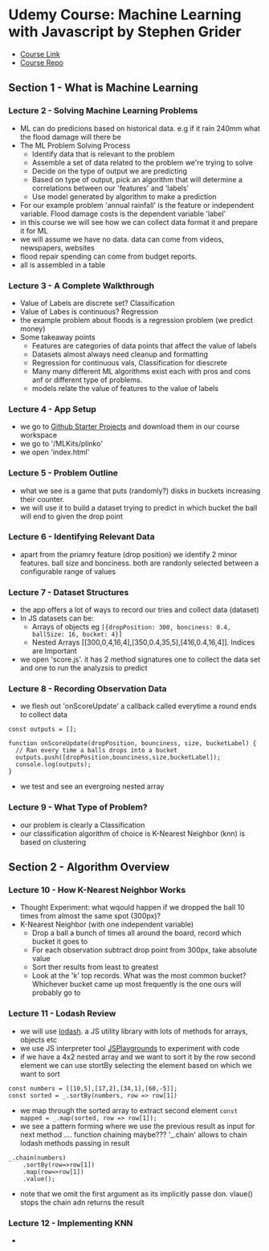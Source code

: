 # Udemy Course: Machine Learning with Javascript by Stephen Grider

* [Course Link](https://www.udemy.com/machine-learning-with-javascript/)
* [Course Repo](https://github.com/StephenGrider/MLCasts)

## Section 1 - What is Machine Learning

### Lecture 2 - Solving Machine Learning Problems

* ML can do predicions based on historical data. e.g if it rain 240mm what the flood damage will there be
* The ML Problem Solving Process
	* Identify data that is relevant to the problem
	* Assemble a set of data related to the problem we're trying to solve
	* Decide on the type of output we are predicting
	* Based on type of output, pick an algorithm that will determine a correlations between our 'features' and 'labels'
	* Use model generated by algorithm to make a prediction
* For our example problem 'annual rainfall' is the feature or independent variable. Flood damage costs is the dependent variable 'label'
* in this course we will see how we can collect data format it and prepare it for ML
* we will assume we have no data. data can come from videos, newspapers, websites
* flood repair spending can come from budget reports. 
* all is assembled in a table

### Lecture 3 - A Complete Walkthrough

* Value of Labels are discrete set? Classification
* Value of Labes is continuous? Regression
* the example problem about floods is a regression problem (we predict money)
* Some takeaway points
	* Features are categories of data points that affect the value of labels
	* Datasets almost always need cleanup and formatting
	* Regression for continuous vals, Classification for diescrete
	* Many many different ML algorithms exist each with pros and cons anf or different type of problems.
	* models relate the value of features to the value of labels

### Lecture 4 - App Setup

* we go to [Github Starter Projects](https://github.com/StephenGrider/MLKits) and download them in our course workspace
* we go to '/MLKits/plinko'
* we open 'index.html'

### Lecture 5 - Problem Outline

* what we see is a game that puts (randomly?) disks in buckets increasing their counter.
* we will use it to build a dataset trying to predict in which bucket the ball will end to given the drop point

### Lecture 6 - Identifying Relevant Data

* apart from the priamry feature (drop position) we identify 2 minor features. ball size and bonciness. both are randonly selected between a configurable range of values

### Lecture 7 - Dataset Structures

* the app offers a lot of ways to record our tries and collect data (dataset)
* In JS datasets can be:
	* Arrays of objects eg `[{dropPosition: 300, bonciness: 0.4, ballSize: 16, bucket: 4}]`
	* Nested Arrays [[300,0,4,16,4],[350,0.4,35,5],[416,0.4,16,4]]. Indices are Important
* we open 'score.js'. it has 2 method signatures one to collect the data set and one to run the analyzsis to predict

### Lecture 8 - Recording Observation Data

* we flesh out 'onScoreUpdate' a callback  called everytime a round ends to collect data
```
const outputs = [];

function onScoreUpdate(dropPosition, bounciness, size, bucketLabel) {
  // Ran every time a balls drops into a bucket
  outputs.push([dropPosition,bounciness,size,bucketLabel]);
  console.log(outputs);
}
```
* we test and see an evergroing nested array

### Lecture 9 - What Type of Problem?

* our problem is clearly a Classification
* our classification algorithm of choice is K-Nearest Neighbor (knn) is based on clustering

## Section 2 - Algorithm Overview

### Lecture 10 - How K-Nearest Neighbor Works

* Thought Experiment: what wqould happen if we dropped the ball 10 times from almost the same spot (300px)? 
* K-Nearest Neighbor (with one independent variable)
	* Drop a ball a bunch of times all around the board, record which bucket it goes to
	* For each observation subtract drop point from 300px, take absolute value
	* Sort ther results from least to greatest
	* Look at the 'k' top  records. What was the most common bucket?
	Whichever bucket came up most frequently is the one ours will probably go to

### Lecture 11 - Lodash Review

* we will use [lodash](https://lodash.com/docs/). a JS utility library with lots of methods for arrays, objects etc
* we use JS interpreter tool [JSPlaygrounds](https://stephengrider.github.io/JSPlaygrounds/) to experiment with code
* if we have a 4x2 nested array and we want to sort it by the row second element we can use stortBy selecting the element based on which we want to sort
```
const numbers = [[10,5],[17,2],[34,1],[60,-5]];
const sorted = _.sortBy(numbers, row => row[1])
```
* we map through the sorted array to extract second element `const mapped = _.map(sorted, row => row[1]);`
* we see a pattern forming where we use the previous result as input for next method .... function chaining maybe??? '_.chain' allows to chain lodash methods passing in result
```
_.chain(numbers)
	.sortBy(row=>row[1])
	.map(row=>row[1])
	.value();
```
* note that we omit the first argument as its implicitly passe don. vlaue() stops the chain adn returns the result

### Lecture 12 - Implementing KNN

* 
